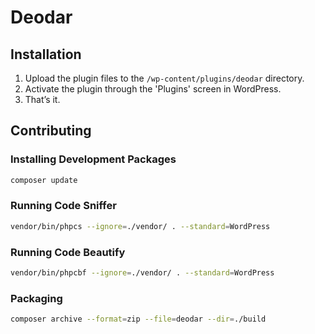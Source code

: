 # Deodar

## Installation

1. Upload the plugin files to the `/wp-content/plugins/deodar` directory.
2. Activate the plugin through the 'Plugins' screen in WordPress.
3. That’s it.

## Contributing 

### Installing Development Packages
```bash
composer update
```

### Running Code Sniffer
```bash
vendor/bin/phpcs --ignore=./vendor/ . --standard=WordPress
```

### Running Code Beautify
```bash
vendor/bin/phpcbf --ignore=./vendor/ . --standard=WordPress
```

### Packaging 
```bash
composer archive --format=zip --file=deodar --dir=./build
```